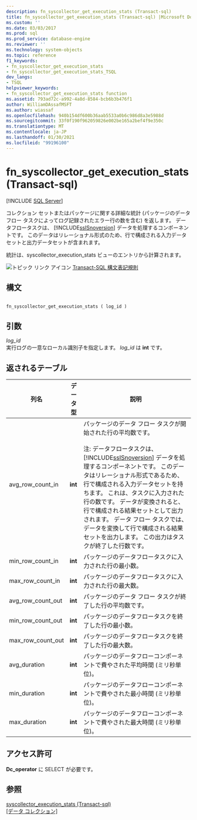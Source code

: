 ```yaml
---
description: fn_syscollector_get_execution_stats (Transact-sql)
title: fn_syscollector_get_execution_stats (Transact-sql) |Microsoft Docs
ms.custom: ''
ms.date: 03/03/2017
ms.prod: sql
ms.prod_service: database-engine
ms.reviewer: ''
ms.technology: system-objects
ms.topic: reference
f1_keywords:
- fn_syscollector_get_execution_stats
- fn_syscollector_get_execution_stats_TSQL
dev_langs:
- TSQL
helpviewer_keywords:
- fn_syscollector_get_execution_stats function
ms.assetid: 793ad72c-a992-4a8d-8584-bcb6b3b476f1
author: WilliamDAssafMSFT
ms.author: wiassaf
ms.openlocfilehash: 940b154df600b36aab5533a0b6c986d8a3e5988d
ms.sourcegitcommit: 33f0f190f962059826e002be165a2bef4f9e350c
ms.translationtype: MT
ms.contentlocale: ja-JP
ms.lasthandoff: 01/30/2021
ms.locfileid: "99196100"
---
```

# <a name="fn_syscollector_get_execution_stats-transact-sql"></a>fn_syscollector_get_execution_stats (Transact-sql)
[!INCLUDE [SQL Server](../../includes/applies-to-version/sqlserver.md)]

  コレクション セットまたはパッケージに関する詳細な統計 (パッケージのデータ フロー タスクによってログ記録されたエラー行の数を含む) を返します。 データフロータスクは、 [!INCLUDE[ssISnoversion](../../includes/ssisnoversion-md.md)] データを処理するコンポーネントです。 このデータはリレーショナル形式のため、行で構成される入力データセットと出力データセットが含まれます。  
  
 統計は、syscollector_execution_stats ビューのエントリから計算されます。  
  
 ![トピック リンク アイコン](../../database-engine/configure-windows/media/topic-link.gif "トピック リンク アイコン") [Transact-SQL 構文表記規則](../../t-sql/language-elements/transact-sql-syntax-conventions-transact-sql.md)  
  
## <a name="syntax"></a>構文  
  
```  
  
fn_syscollector_get_execution_stats ( log_id )  
```  
  
## <a name="arguments"></a>引数  
 *log_id*  
 実行ログの一意なローカル識別子を指定します。 *log_id* は **int** です。  
  
## <a name="table-returned"></a>返されるテーブル  
  
|列名|データ型|説明|  
|-----------------|---------------|-----------------|  
|avg_row_count_in|**int**|パッケージのデータ フロー タスクが開始された行の平均数です。<br /><br /> 注: データフロータスクは、 [!INCLUDE[ssISnoversion](../../includes/ssisnoversion-md.md)] データを処理するコンポーネントです。 このデータはリレーショナル形式であるため、行で構成される入力データセットを持ちます。 これは、タスクに入力された行の数です。 データが変換されると、行で構成される結果セットとして出力されます。 データ フロー タスクでは、データを変換して行で構成される結果セットを出力します。 この出力はタスクが終了した行数です。|  
|min_row_count_in|**int**|パッケージのデータフロータスクに入力された行の最小数。|  
|max_row_count_in|**int**|パッケージのデータフロータスクに入力された行の最大数。|  
|avg_row_count_out|**int**|パッケージのデータ フロー タスクが終了した行の平均数です。|  
|min_row_count_out|**int**|パッケージのデータフロータスクを終了した行の最小数。|  
|max_row_count_out|**int**|パッケージのデータフロータスクを終了した行の最大数。|  
|avg_duration|**int**|パッケージのデータフローコンポーネントで費やされた平均時間 (ミリ秒単位)。|  
|min_duration|**int**|パッケージのデータフローコンポーネントで費やされた最小時間 (ミリ秒単位)。|  
|max_duration|**int**|パッケージのデータフローコンポーネントで費やされた最大時間 (ミリ秒単位)。|  
  
## <a name="permissions"></a>アクセス許可  
 **Dc_operator** に SELECT が必要です。  
  
## <a name="see-also"></a>参照  
 [syscollector_execution_stats &#40;Transact-sql&#41;](../../relational-databases/system-catalog-views/syscollector-execution-stats-transact-sql.md)   
 [[データ コレクション]](../../relational-databases/data-collection/data-collection.md)  
  
  
